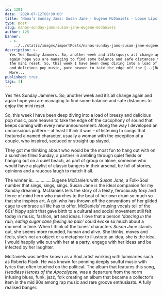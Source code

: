 ```yaml
---
id: 1201
date: '2020-07-12T00:00:00'
title: 'Nana’s Sunday Jams: Susan Jane - Eugene McDaniels - Loose Lips'
type: post
slug: nanas-sunday-jams-susan-jane-eugene-mcdaniels
author: 125
banner:
  - >-
    ../../static/images/importPosts/nanas-sunday-jams-susan-jane-eugene-mcdaniels/image1201.jpeg
description: >-
  Yes Yes Sunday Jammers. So, another week and it&rsquo;s all change again and
  again hope you are managing to find some balance and safe distances to enjoy
  the mini reset. So, this week I have been deep diving into a load of breezy
  and delicious pop music, pure heaven to take the edge off the [...]Read
  More...
published: true
tags: []
---
```

Yes Yes Sunday Jammers. So, another week and it’s all change again and again hope you are managing to find some balance and safe distances to enjoy the mini reset.

So, this week I have been deep diving into a load of breezy and delicious pop music, pure heaven to take the edge off the cacophony of sound that keeps coming with every new announcement. Along the way I developed an unconscious pattern – at least I think it was – of listening to songs that featured a named character, usually a woman with the exception of a couple, who inspired, seduced or straight up slayed.

They got me thinking about who would be the most fun to hang out with on a sunshine filled Sunday, a partner in ambling through quiet fields or hanging out on a quiet beach, as part of group or alone, someone who would have a playlist of classic bangers in their arsenal, be full of stories, opinions and a raucous laugh to match it all.

The winner is…………….Eugene McDaniels with _Susan Jane,_ a Folk-Soul number that sings, sings, sings. Susan Jane is the ideal companion for my Sunday dreaming. McDaniels tells the story of a feisty, ferociously foxy and fierce of mind hero who marches to the beat of her own drum so much so that she inspires art. A girl who has thrown off the conventions of her gilded cage to embrace all life has to offer. McDaniels’ rousing vocals tell of the 60s’ hippy spirit that gave birth to a cultural and social movement still felt today in music, fashion, art and ideas. I love that a person _‘dancing in the rain, eating sugar cane feeling no pain’_ could evoke so much about a moment in time. When I think of the tunes’ characters _Susan Jane_ stands out, she seems more rounded, human and alive. She thinks, moves and feels, she’s not an object or a metaphor to illustrate an idea, she is the idea. I would happily wile out with her at a party, engage with her ideas and be infected by her laughter.

McDaniels was better known as a Soul artist working with luminaries such as Roberta Flack. He was known for penning deeply soulful music with lyrics that often touched on the political. The album that features this song, _Headless Heroes of the Apocalypse_, was a departure from the norm infusing blues, funk, jazz, folk creating an album that became a collector’s item in the mid 90s among rap music and rare groove enthusiasts. A fully realised banger.